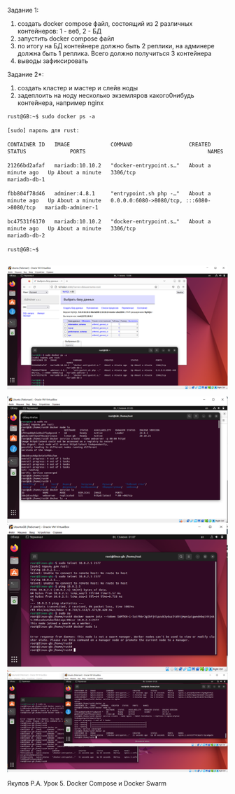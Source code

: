 Задание 1:
1) создать docker compose файл, состоящий из 2 различных контейнеров: 1 - веб, 2 - БД
2) запустить docker compose файл
3) по итогу на БД контейнере должно быть 2 реплики, на админере должна быть 1 реплика. Всего должно получиться 3 контейнера
4) выводы зафиксировать

Задание 2*:
1) создать кластер и мастер и слейв ноды
2) задеплоить на ноду несколько экземляров какого0нибудь контейнера, например nginx

```
rust@GB:~$ sudo docker ps -a

[sudo] пароль для rust: 

CONTAINER ID   IMAGE             COMMAND                  CREATED              STATUS              PORTS                                       NAMES

21266bd2afaf   mariadb:10.10.2   "docker-entrypoint.s…"   About a minute ago   Up About a minute   3306/tcp                                    mariadb-db-1

fbb804f78d46   adminer:4.8.1     "entrypoint.sh php -…"   About a minute ago   Up About a minute   0.0.0.0:6080->8080/tcp, :::6080->8080/tcp   mariadb-adminer-1

bc47531f6170   mariadb:10.10.2   "docker-entrypoint.s…"   About a minute ago   Up About a minute   3306/tcp                                    mariadb-db-2

rust@GB:~$ 


```
![adminer](https://github.com/Ledsager/container_homework5/blob/main/adminer.PNG)

![node1](https://github.com/Ledsager/container_homework5/blob/main/node1.PNG)
![node2](https://github.com/Ledsager/container_homework5/blob/main/node2.PNG)
![node3](https://github.com/Ledsager/container_homework5/blob/main/node3.PNG)

Якупов Р.А. Урок 5. Docker Compose и Docker Swarm
